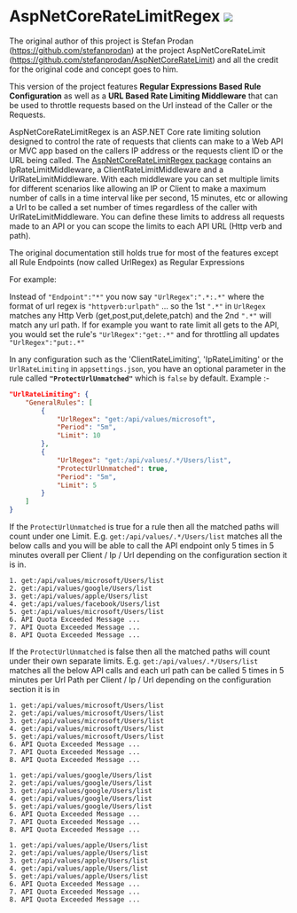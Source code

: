 AspNetCoreRateLimitRegex <img src="https://poa5qzspd7.execute-api.us-east-1.amazonaws.com/live/hypercounterimage/45777c30009b4aa8878b0c58f58fcf61/counter.png" />
==============

The original author of this project is Stefan Prodan (https://github.com/stefanprodan) at the project AspNetCoreRateLimit (https://github.com/stefanprodan/AspNetCoreRateLimit) and all the credit for the original code and concept goes to him.

This version of the project features **Regular Expressions Based Rule Configuration** as well as a **URL Based Rate Limiting Middleware** that can be used to throttle requests based on the Url instead of the Caller or the Requests.

AspNetCoreRateLimitRegex is an ASP.NET Core rate limiting solution designed to control the rate of requests that clients can make to a Web API or MVC app based on the callers IP address or the requests client ID or the URL being called.
The [AspNetCoreRateLimitRegex package](https://www.nuget.org/packages/AspNetCoreRateLimitRegex/) contains an IpRateLimitMiddleware, a ClientRateLimitMiddleware and a UrlRateLimitMiddleware.
With each middleware you can set multiple limits for different scenarios like allowing an IP or Client to make a maximum number of calls in a time interval like per second, 15 minutes, etc or allowing a Url to be called a set number of times regardless of the caller with UrlRateLimitMiddleware.
You can define these limits to address all requests made to an API or you can scope the limits to each API URL (Http verb and path).

The original documentation still holds true for most of the features except all Rule Endpoints (now called UrlRegex) as Regular Expressions

For example:

Instead of `"Endpoint":"*"` you now say `"UrlRegex":".*:.*"` where the format of url regex is `"httpverb:urlpath"` ... so the 1st `".*"` in `UrlRegex` matches any Http Verb (get,post,put,delete,patch) and the 2nd `".*"` will match any url path.
If for example you want to rate limit all gets to the API, you would set the rule's `"UrlRegex":"get:.*"` and for throttling all updates `"UrlRegex":"put:.*"`

In any configuration such as the 'ClientRateLimiting', 'IpRateLimiting' or the `UrlRateLimiting` in `appsettings.json`, you have an optional parameter in the rule called **`"ProtectUrlUnmatched"`** which is `false` by default. Example :-

```json
"UrlRateLimiting": {
	"GeneralRules": [
		{
			"UrlRegex": "get:/api/values/microsoft",
			"Period": "5m",
			"Limit": 10
		},
		{
			"UrlRegex": "get:/api/values/.*/Users/list",
			"ProtectUrlUnmatched": true,
			"Period": "5m",
			"Limit": 5
		}
	]
}
```

If the `ProtectUrlUnmatched` is true for a rule then all the matched paths will count under one Limit. E.g.
`get:/api/values/.*/Users/list` matches all the below calls and you will be able to call the API endpoint only 5 times in 5 minutes overall per Client / Ip / Url depending on the configuration section it is in.
```
1. get:/api/values/microsoft/Users/list
2. get:/api/values/google/Users/list
3. get:/api/values/apple/Users/list
4. get:/api/values/facebook/Users/list
5. get:/api/values/microsoft/Users/list
6. API Quota Exceeded Message ...
7. API Quota Exceeded Message ...
8. API Quota Exceeded Message ...
```

If the `ProtectUrlUnmatched` is false then all the matched paths will count under their own separate limits. E.g.
`get:/api/values/.*/Users/list` matches all the below API calls and each url path can be called 5 times in 5 minutes per Url Path per Client / Ip / Url depending on the configuration section it is in
```
1. get:/api/values/microsoft/Users/list
2. get:/api/values/microsoft/Users/list
3. get:/api/values/microsoft/Users/list
4. get:/api/values/microsoft/Users/list
5. get:/api/values/microsoft/Users/list
6. API Quota Exceeded Message ...
7. API Quota Exceeded Message ...
8. API Quota Exceeded Message ...	

1. get:/api/values/google/Users/list
2. get:/api/values/google/Users/list
3. get:/api/values/google/Users/list
4. get:/api/values/google/Users/list
5. get:/api/values/google/Users/list
6. API Quota Exceeded Message ...
7. API Quota Exceeded Message ...
8. API Quota Exceeded Message ...	

1. get:/api/values/apple/Users/list
2. get:/api/values/apple/Users/list
3. get:/api/values/apple/Users/list
4. get:/api/values/apple/Users/list
5. get:/api/values/apple/Users/list
6. API Quota Exceeded Message ...
7. API Quota Exceeded Message ...
8. API Quota Exceeded Message ...	
```
